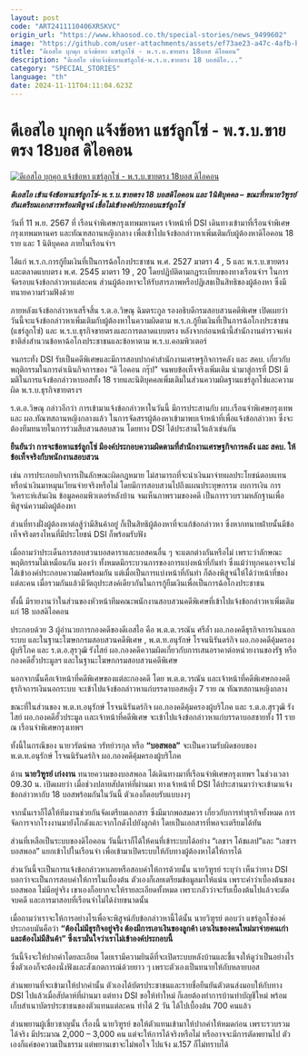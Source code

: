 ```yaml
---
layout: post
code: "ART2411110406XRSKVC"
origin_url: "https://www.khaosod.co.th/special-stories/news_9499602"
image: "https://github.com/user-attachments/assets/ef73ae23-a47c-4afb-b368-327111992818"
title: "ดีเอสไอ บุกคุก แจ้งข้อหา แชร์ลูกโซ่ - พ.ร.บ.ขายตรง 18บอส ดิไอคอน"
description: "ดีเอสไอ เข้าแจ้งข้อหาแชร์ลูกโซ่-พ.ร.บ.ขายตรง 18 บอสดิไอ..."
category: "SPECIAL_STORIES"
language: "th"
date: 2024-11-11T04:11:04.623Z
---
```


# ดีเอสไอ บุกคุก แจ้งข้อหา แชร์ลูกโซ่ - พ.ร.บ.ขายตรง 18บอส ดิไอคอน

[![ดีเอสไอ บุกคุก แจ้งข้อหา แชร์ลูกโซ่ - พ.ร.บ.ขายตรง 18บอส ดิไอคอน](https://www.khaosod.co.th/wpapp/uploads/2024/11/Boss-The-icon-group.jpg "ดีเอสไอ บุกคุก แจ้งข้อหา แชร์ลูกโซ่ - พ.ร.บ.ขายตรง 18บอส ดิไอคอน")](https://www.khaosod.co.th/wpapp/uploads/2024/11/Boss-The-icon-group.jpg)

_**ดีเอสไอ เข้าแจ้งข้อหาแชร์ลูกโซ่-พ.ร.บ.ขายตรง 18 บอสดิไอคอน และ 1นิติบุคคล – ขณะที่ทนายวิฑูรย์ ยันเตรียมเอกสารพร้อมพิสูจน์ เชื่อไม่เข้าองค์ประกอบแชร์ลูกโซ่**_

วันที่ 11 พ.ย. 2567 ที่ เรือนจำพิเศษกรุงเทพมหานคร เจ้าหน้าที่ DSI เดินทางเข้ามาที่เรือนจำพิเศษกรุงเทพมหานคร และทัณฑสถานหญิงกลาง เพื่อเข้าไปแจ้งข้อกล่าวหาเพิ่มเติมกับผู้ต้องหาดิไอคอน 18 ราย และ 1 นิติบุคคล ภายในเรือนจำฯ

ได้แก่ พ.ร.ก.การกู้ยืมเงินที่เป็นการฉ้อโกงประชาชน พ.ศ. 2527 มาตรา 4 , 5 และ พ.ร.บ.ขายตรงและตลาดแบบตรง พ.ศ. 2545 มาตรา 19 , 20 โดยปฏิบัติตามกฎระเบียบของทางเรือนจำฯ ในการจัดรอบแจ้งข้อกล่าวหาแต่ละคน ส่วนผู้ต้องหาจะให้รับสารภาพหรือปฏิเสธเป็นสิทธิของผู้ต้องหา ซึ่งมีทนายความร่วมฟังด้วย

ภายหลังแจ้งข้อกล่าวหาเสร็จสิ้น ร.ต.อ.วิษณุ ฉิมตระกูล รองอธิบดีกรมสอบสวนคดีพิเศษ เปิดเผยว่า วันนี้จะแจ้งข้อกล่าวหาเพิ่มเติมกับผู้ต้องหาในความผิดตาม พ.ร.ก.กู้ยืมเงินที่เป็นการฉ้อโกงประชาชน (แชร์ลูกโซ่) และ พ.ร.บ.ธุรกิจขายตรงและการตลาดแบบตรง หลังจากก่อนหน้านี้สำนักงานตำรวจแห่งชาติส่งสำนวนข้อหาฉ้อโกงประชาชนและข้อหาตาม พ.ร.บ.คอมพิวเตอร์

จนกระทั่ง DSI รับเป็นคดีพิเศษและมีการสอบปากคำสำนักงานเศรษฐกิจการคลัง และ สคบ. เกี่ยวกับพฤติกรรมในการดำเนินกิจการของ “ดิ ไอคอน กรุ๊ป” จนพบข้อเท็จจริงเพิ่มเติม นำมาสู่การที่ DSI มีมติในการแจ้งข้อกล่าวหาบอสทั้ง 18 รายและนิติบุคคลเพิ่มเติมในส่วนความผิดฐานแชร์ลูกโซ่และความผิด พ.ร.บ.ธุรกิจขายตรงฯ

ร.ต.อ.วิษณุ กล่าวอีกว่า การเข้ามาแจ้งข้อกล่าวหาในวันนี้ มีการประสานกับ ผบ.เรือนจำพิเศษกรุงเทพ และ ผอ.ทัณฑสถานหญิงกลางแล้ว ในการจัดสรรผู้ต้องหาเข้ามาพบเจ้าหน้าที่เพื่อแจ้งข้อกล่าวหา ซึ่งจะต้องทีมทนายในการร่วมสืบสวนสอบสวน โดยทาง DSI ได้ประสานไว้แล้วเช่นกัน

**ยืนยันว่า การจะข้อหาแชร์ลูกโซ่ มีองค์ประกอบความผิดตามที่สำนักงานเศรษฐกิจการคลัง และ สคบ. ให้ข้อเท็จจริงกับพนักงานสอบสวน**

เช่น การประกอบกิจการเป็นลักษณะผิดกฎหมาย ไม่สามารถที่จะนำเงินมาจ่ายผลประโยชน์ตอบแทน หรือนำเงินมาหมุนเวียนจ่ายจริงหรือไม่ โดยมีการสอบสวนไปถึงแผนประทุษกรรม งบการเงิน การวิเคราะห์เส้นเงิน ข้อมูลคอมพิวเตอร์หลังบ้าน จนเห็นภาพรวมของคดี เป็นการรวบรวมหลักฐานเพื่อพิสูจน์ความผิดผู้ต้องหา

ส่วนที่ทางฝั่งผู้ต้องหาต่อสู้ว่ามีสินค้าอยู่ ก็เป็นสิทธิผู้ต้องหาที่จะแก้ข้อกล่าวหา ซึ่งหากทนายฝ่ายนั้นมีข้อเท็จจริงตรงไหนที่มีประโยชน์ DSI ก็พร้อมรับฟัง

เมื่อถามว่าประเด็นการสอบสวนบอสดาราและบอสคนอื่น ๆ จะแตกต่างกันหรือไม่ เพราะว่าลักษณะพฤติกรรมไม่เหมือนกัน มองว่า ทั้งหมดมีกระบวนการของการแบ่งหน้าที่กันทำ ซึ่งแม้ว่าทุกคนอาจจะไม่ได้เข้าองค์ประกอบความผิดพร้อมกัน แต่เมื่อเป็นการแบ่งหน้าที่กันทำ ก็ต้องพิสูจน์ให้ได้ว่าหน้าที่ของแต่ละคน เมื่อรวมกันแล้วมีวัตถุประสงค์เดียวกันในการกู้ยืมเงินเพื่อเป็นการฉ้อโกงประชาชน

ทั้งนี้ มีรายงานว่าในส่วนของหัวหน้าทีมคณะพนักงานสอบสวนคดีพิเศษที่เข้าไปแจ้งข้อกล่าวหาเพิ่มเติมแก่ 18 บอสดิไอคอน

ประกอบด้วย 3 ผู้อำนวยการกองคดีของดีเอสไอ คือ พ.ต.ต.วรณัน ศรีล้ำ ผอ.กองคดีธุรกิจการเงินนอกระบบ และในฐานะโฆษกกรมสอบสวนคดีพิเศษ , พ.ต.ท.อนุรักษ์ โรจนนิรันดร์กิจ ผอ.กองคดีคุ้มครองผู้บริโภค และ ร.ต.อ.สุรวุฒิ รังไสย์ ผอ.กองคดีความผิดเกี่ยวกับการเสนอราคาต่อหน่วยงานของรัฐ หรือกองคดีฮั้วประมูลฯ และในฐานะโฆษกกรมสอบสวนคดีพิเศษ

นอกจากนั้นคือเจ้าหน้าที่คดีพิเศษของแต่ละกองคดี โดย พ.ต.ต.วรณัน และเจ้าหน้าที่คดีพิเศษกองคดีธุรกิจการเงินนอกระบบ จะเข้าไปแจ้งข้อกล่าวหาแก่บรรดาบอสหญิง 7 ราย ณ ทัณฑสถานหญิงกลาง

ขณะที่ในส่วนของ พ.ต.ท.อนุรักษ์ โรจนนิรันดร์กิจ ผอ.กองคดีคุ้มครองผู้บริโภค และ ร.ต.อ.สุรวุฒิ รังไสย์ ผอ.กองคดีฮั้วประมูล เเละเจ้าหน้าที่คดีพิเศษ จะเข้าไปแจ้งข้อกล่าวหาแก่บรรดาบอสชายทั้ง 11 ราย ณ เรือนจำพิเศษกรุงเทพฯ

ทั้งนี้ในกรณีของ นายวรัตน์พล วรัทย์วรกุล หรือ **“บอสพอล”** จะเป็นความรับผิดชอบของ พ.ต.ท.อนุรักษ์ โรจนนิรันดร์กิจ ผอ.กองคดีคุ้มครองผู้บริโภค

ด้าน **นายวิฑูรย์ เก่งงาน** ทนายความของบอสพอล ได้เดินทางมาที่เรือนจำพิเศษกรุงเทพฯ ในช่วงเวลา 09.30 น. เปิดเผยว่า เมื่อช่วงปลายสัปดาห์ที่ผ่านมา ทางเจ้าหน้าที่ DSI ได้ประสานมาว่าจะเข้ามาแจ้งข้อกล่าวหากับ 18 บอสพร้อมกันในวันนี้ ตัวเองก็ตอบรับแบบงงๆ

จากนั้นเราก็ได้ให้ทีมงานช่วยกันจัดเตรียมเอกสาร ซึ่งมีมากพอสมควร เกี่ยวกับการทำธุรกิจทั้งหมด การจัดการจากโรงงานมายังโกดังและจากโกดังไปยังลูกค้า โดยเป็นเอกสารที่พอจะเตรียมได้ทัน

ส่วนที่เหลือเป็นระบบของดิไอคอน วันนี้เราก็ได้ให้คนที่เข้าระบบได้อย่าง “เลขาฯ โค้ชแลป”และ “เลขาฯ บอสพอล” แยกเข้าไปในเรือนจำ เพื่อเข้ามาเปิดระบบให้กับทางผู้ต้องหาได้ให้การได้

ส่วนวันนี้จะเป็นการแจ้งข้อกล่าวหาเลยหรือสอบคำให้การด้วยนั้น นายวิฑูรย์ ระบุว่า เห็นว่าทาง DSI บอกว่าจะเป็นการสอบคำให้การในเบื้องต้น ตัวเองก็เลยเตรียมข้อมูลมาให้แน่น เพราะคำว่าเบื้องต้นของบอสพอล ไม่มีอยู่จริง เขาเองก็อยากจะให้รายละเอียดทั้งหมด เพราะกลัวว่าจะรับเบื้องต้นไปแล้วจะตัดจบคดี และการมาสอบที่เรือนจำไม่ได้ง่ายขนาดนั้น

เมื่อถามว่าเราจะให้การอย่างไรเพื่อจะพิสูจน์กับข้อกล่าวหานี้ได้นั้น นายวิฑูรย์ ตอบว่า แชร์ลูกโซ่องค์ประกอบมันคือว่า **“ต้องไม่มีธุรกิจอยู่จริง ต้องมีการเอาเงินของลูกค้า เอาเงินของคนใหม่มาจ่ายคนเก่า และต้องไม่มีสินค้า” ซึ่งเรามั่นใจว่าเราไม่เข้าองค์ประกอบนี้**

วันนี้จึงจะให้ปากคำโดยละเอียด โดยเรามีความยินดีที่จะเปิดระบบหลังบ้านและชี้แจงให้ดูว่าเป็นอย่างไร ซึ่งตัวเองก็จะต้องนั่งฟังและสังเกตการณ์ด้วยยาว ๆ เพราะตัวเองเป็นทนายให้กับหลายบอส

ส่วนพยานที่จะเข้ามาให้ปากคำนั้น ตัวเองได้บัตรประชาชนและรายชื่อยืนยันตัวตนส่งมอบให้กับทาง DSI ไปแล้วเมื่อสัปดาห์ที่ผ่านมา แต่ทาง DSI ขอให้ทำใหม่ ก็เลยต้องทำการบ้านทำบัญชีใหม่ พร้อมเก็บสำเนาบัตรประชาชนของตัวแทนแต่ละคน ทำได้ 2 วัน ได้ไปเบื้องต้น 700 คนแล้ว

ส่วนพยานผู้เชี่ยวชาญนั้น เรื่องนี้ นายวิฑูรย์ ขอให้ตัวแทนเข้ามาให้ปากคำให้หมดก่อน เพราะรวบรวมได้จริง มีประมาณ 2,000 – 3,000 คน แต่จะให้การได้จริงหรือไม่ หรืออาจจะมีการตัดพยานไป ตัวเองก็แค่ขอความเป็นธรรม แต่พยานเขาจะไม่พอใจ ไปแจ้ง ม.157 ก็ไม่ทราบได้